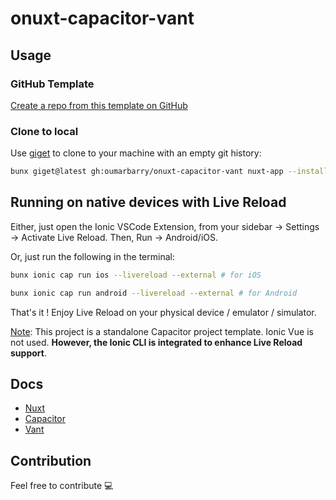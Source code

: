 # onuxt-capacitor-vant

## Usage

### GitHub Template

[Create a repo from this template on GitHub](https://github.com/oumarbarry/onuxt-capacitor-vant/generate)

### Clone to local

Use [giget](https://github.com/unjs/giget) to clone to your machine with an empty git history:

```bash
bunx giget@latest gh:oumarbarry/onuxt-capacitor-vant nuxt-app --install --shell
```

## Running on native devices with Live Reload

Either, just open the Ionic VSCode Extension, from your sidebar  -> Settings -> Activate Live Reload. Then, Run -> Android/iOS.

Or, just run the following in the terminal:

```bash
bunx ionic cap run ios --livereload --external # for iOS

bunx ionic cap run android --livereload --external # for Android
```

That's it ! Enjoy Live Reload on your physical device / emulator / simulator.

<u>Note</u>: This project is a standalone Capacitor project template. Ionic Vue is not used. **However, the Ionic CLI is integrated to enhance Live Reload support**.

## Docs

- [Nuxt](https://nuxt.com)
- [Capacitor](https://capacitorjs.com/docs)
- [Vant](https://vant-ui.github.io/vant/#/en-US)

## Contribution

Feel free to contribute 💻
